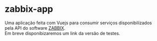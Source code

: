 # zabbix-app
Uma aplicação feita com Vuejs para consumir serviços disponibilizados pela API do software <a target="_blank" href="https://www.zabbix.com/&sa=U&ved=2ahUKEwi237CA6fHuAhWNCrkGHafbAOEQFjAWegQIDRAB&usg=AOvVaw3OXzz0Nm8mjICMSlNaknTQ">ZABBIX</a>.<BR> 
Em breve disponibizaremos um link da versão de testes.
